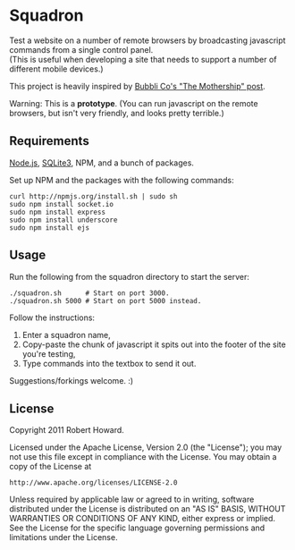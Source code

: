 Squadron
========

Test a website on a number of remote browsers by broadcasting javascript commands from a single control panel.  
(This is useful when developing a site that needs to support a number of different mobile devices.)

This project is heavily inspired by [Bubbli Co's "The Mothership" post](http://blog.bubbli.co/post/2834205057/the-mothership).

Warning: This is a **prototype**. (You can run javascript on the remote browsers, but isn't very friendly, and looks pretty terrible.)


Requirements
------------

[Node.js](https://github.com/joyent/node/wiki/Installation), [SQLite3](http://www.sqlite.org/), NPM, and a bunch of packages.

Set up NPM and the packages with the following commands:

    curl http://npmjs.org/install.sh | sudo sh
    sudo npm install socket.io
    sudo npm install express
    sudo npm install underscore
    sudo npm install ejs


Usage
-----

Run the following from the squadron directory to start the server:

    ./squadron.sh      # Start on port 3000.
    ./squadron.sh 5000 # Start on port 5000 instead.


Follow the instructions:

1. Enter a squadron name,
2. Copy-paste the chunk of javascript it spits out into the footer of the site you're testing,
3. Type commands into the textbox to send it out.

Suggestions/forkings welcome. :)


License
-------

Copyright 2011 Robert Howard.

Licensed under the Apache License, Version 2.0 (the "License");
you may not use this file except in compliance with the License.
You may obtain a copy of the License at

    http://www.apache.org/licenses/LICENSE-2.0

Unless required by applicable law or agreed to in writing, software
distributed under the License is distributed on an "AS IS" BASIS,
WITHOUT WARRANTIES OR CONDITIONS OF ANY KIND, either express or implied.
See the License for the specific language governing permissions and
limitations under the License.

